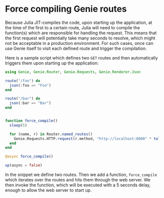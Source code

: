 # Force compiling Genie routes

Because Julia JIT-compiles the code, upon starting up the application, at the time of the first to a certain route, Julia will need to compile the function(s) which are responsible for handling the request. This means that the first request will potentially take many seconds to resolve, which might not be acceptable in a production environment. For such cases, once can use Genie itself to visit each defined route and trigger the compilation.

Here is a sample script which defines two `GET` routes and then automatically triggers them upon starting up the application:

```julia
using Genie, Genie.Router, Genie.Requests, Genie.Renderer.Json

route("/foo") do
  json(:foo => "Foo")
end

route("/bar") do
  json(:bar => "Bar")
end


function force_compile()
  sleep(5)

  for (name, r) in Router.named_routes()
    Genie.Requests.HTTP.request(r.method, "http://localhost:8000" * tolink(name))
  end
end

@async force_compile()

up(async = false)
```

In the snippet we define two routes. Then we add a function, `force_compile` which iterates over the routes and hits them through the web server. We then invoke the function, which will be executed with a 5 seconds delay, enough to allow the web server to start up.